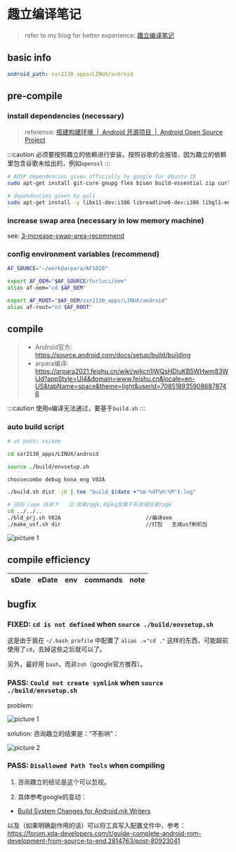 # 趣立编译笔记

> refer to my blog for better experience: [趣立编译笔记](https://markshawn.com/docs/@arpara/android-framework/quli/compile)

## basic info

```yaml
android_path: sxr2130_apps/LINUX/android
```

## pre-compile

### install dependencies (necessary)

> reference: [搭建构建环境  |  Android 开源项目  |  Android Open Source Project](https://source.android.com/docs/setup/build/initializing#installing-required-packages-ubuntu-1804)

:::caution
必须要按照趣立的依赖进行安装，按照谷歌的会报错，因为趣立的依赖里包含谷歌未给出的，例如`openssl`
:::

```sh
# AOSP dependencies given officially by google for Ubuntu 18
sudo apt-get install git-core gnupg flex bison build-essential zip curl zlib1g-dev gcc-multilib g++-multilib libc6-dev-i386 libncurses5 lib32ncurses5-dev x11proto-core-dev libx11-dev lib32z1-dev libgl1-mesa-dev libxml2-utils xsltproc unzip fontconfig

# dependencies given by quli
sudo apt-get install -y libx11-dev:i386 libreadline6-dev:i386 libgl1-mesa-dev g++-multilib git flex bison gperf build-essential libncurses5-dev:i386 tofrodos python-markdown libxml2-utils xsltproc zlib1g-dev:i386 dpkg-dev libsdl1.2-dev git-core gnupg flex bison gperf build-essential zip curl zlib1g-dev gcc-multilib g++-multilib libc6-dev-i386 lib32ncurses5-dev x11proto-core-dev libx11-dev libgl1-mesa-dev libxml2-utils xsltproc unzip m4 lib32z-dev ccache libssl-dev libxml-simple-perl bc rsync
```

### increase swap area (necessary in low memory machine)

see: [3-increase-swap-area-recommend](../general/AndroidFramework/02-aosp-compile/index.md#3-increase-swap-area-recommend)

### config environment variables (recommend)

```sh
AF_SOURCE="~/work@arpara/AF1020"

export AF_OEM="$AF_SOURCE/forluci/oem"
alias af-oem="cd $AF_OEM"

export AF_ROOT="$AF_OEM/sxr2130_apps/LINUX/android"
alias af-root="cd $AF_ROOT"
```

## compile
 
> - Android官方: https://source.android.com/docs/setup/build/building
> - arpara编译: https://arpara2021.feishu.cn/wiki/wikcn1lWQsHDluKB5WHwm83WlJd?appStyle=UI4&domain=www.feishu.cn&locale=en-US&tabName=space&theme=light&userId=7085189359086878748

:::caution
使用`m`编译无法通过，要基于`build.sh`
:::

### auto build script

```sh
# at path: xx/oem

cd sxr2130_apps/LINUX/android

source ./build/envsetup.sh

choosecombo debug kona eng V02A

./build.sh dist -j8 | tee "build_$(date +"%m-%dT%H:%M").log"

# 回到 /oem 目录下   注:依赖/pgk,将pkg放置于系统根目录/pgk
cd ../../..
./bld_prj.sh V02A                           //编译oem   
./make_usf.sh dir                           //打包   生成usf刷机包
```

![picture 1](https://mark-vue-oss.oss-cn-hangzhou.aliyuncs.com/compile-1661847002308-9c3f8bc0082f05543f409ced04d7163670e86eda431dde7ad70e109af49f7780.png)  

## compile efficiency

| sDate | eDate | env | commands | note |
| ----- | ----- | --- | -------- | ---- |


## bugfix

### FIXED: `cd is not defined` when `source ./build/envsetup.sh`

这是由于我在 `~/.bash_profile` 中配置了 `alias .="cd ."` 这样的东西，可能超前使用了`cd`，去掉这些之后就可以了。

另外，最好用 `bash`，而非`zsh`（google官方推荐）。

### PASS: `Could not create symlink` when `source ./build/envsetup.sh`

problem:

![picture 1](https://mark-vue-oss.oss-cn-hangzhou.aliyuncs.com/compile-1661508344387-b9c65a4391c7df529dd1e7b4070077a26ceb38d5f144a7eeb4e056f330b2e7ea.png)  

solution: 咨询趣立的结果是：“不影响”：

  ![picture 2](https://mark-vue-oss.oss-cn-hangzhou.aliyuncs.com/compile-1661508944461-cb7c443d0fbfbcfddad80f59927e4fd7ba8155015c37f0d2221fa8895398ce4d.png)  

### PASS: `Disallowed Path Tools` when compiling

1. 咨询趣立的结论是这个可以忽视。

2. 具体参考google的变动：

  - [Build System Changes for Android.mk Writers](https://android.googlesource.com/platform/build/+/master/Changes.md#PATH_Tools)

  以及（如果明确副作用的话）可以将工具写入配置文件中，参考：https://forum.xda-developers.com/t/guide-complete-android-rom-development-from-source-to-end.2814763/post-80923041

